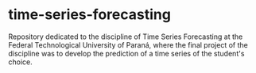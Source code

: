# time-series-forecasting
Repository dedicated to the discipline of Time Series Forecasting at the Federal Technological University of Paraná, where the final project of the discipline was to develop the prediction of a time series of the student's choice.
